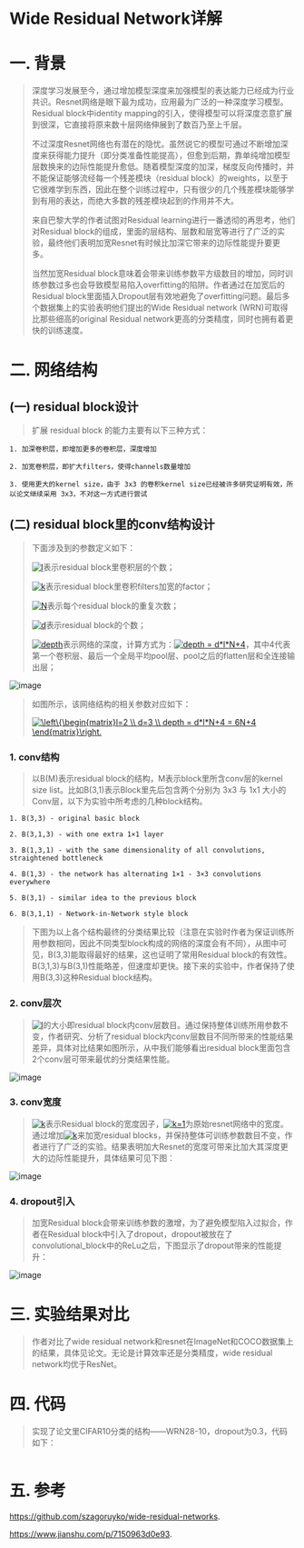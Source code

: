 Wide Residual Network详解
==========================

# 一. 背景

> 深度学习发展至今，通过增加模型深度来加强模型的表达能力已经成为行业共识。Resnet网络是眼下最为成功，应用最为广泛的一种深度学习模型。Residual block中identity mapping的引入，使得模型可以将深度恣意扩展到很深，它直接将原来数十层网络伸展到了数百乃至上千层。
>
> 不过深度Resnet网络也有潜在的隐忧。虽然说它的模型可通过不断增加深度来获得能力提升（即分类准备性能提高），但愈到后期，靠单纯增加模型层数换来的边际性能提升愈低。随着模型深度的加深，梯度反向传播时，并不能保证能够流经每一个残差模块（residual block）的weights，以至于它很难学到东西，因此在整个训练过程中，只有很少的几个残差模块能够学到有用的表达，而绝大多数的残差模块起到的作用并不大。
>
> 来自巴黎大学的作者试图对Residual learning进行一番透彻的再思考，他们对Residual block的组成，里面的层结构、层数和层宽等进行了广泛的实验，最终他们表明加宽Resnet有时候比加深它带来的边际性能提升要更多。
>
> 当然加宽Residual block意味着会带来训练参数平方级数目的增加，同时训练参数过多也会导致模型易陷入overfitting的陷阱。作者通过在加宽后的Residual block里面插入Dropout层有效地避免了overfitting问题。最后多个数据集上的实验表明他们提出的Wide Residual network (WRN)可取得比那些细高的original Residual network更高的分类精度，同时也拥有着更快的训练速度。

# 二. 网络结构

## (一) residual block设计

> 扩展 residual block 的能力主要有以下三种方式：

```
1. 加深卷积层，即增加更多的卷积层，深度增加

2. 加宽卷积层，即扩大filters，使得channels数量增加

3. 使用更大的kernel size，由于 3x3 的卷积kernel size已经被许多研究证明有效，所以论文继续采用 3x3，不对这一方式进行尝试
```

## (二) residual block里的conv结构设计

> 下面涉及到的参数定义如下：
>
> <a href="https://www.codecogs.com/eqnedit.php?latex=l" target="_blank"><img src="https://latex.codecogs.com/svg.latex?l" title="l" /></a>表示residual block里卷积层的个数；
>
> <a href="https://www.codecogs.com/eqnedit.php?latex=k" target="_blank"><img src="https://latex.codecogs.com/svg.latex?k" title="k" /></a>表示residual block里卷积filters加宽的factor；
>
> <a href="https://www.codecogs.com/eqnedit.php?latex=N" target="_blank"><img src="https://latex.codecogs.com/svg.latex?N" title="N" /></a>表示每个residual block的重复次数；
>
> <a href="https://www.codecogs.com/eqnedit.php?latex=d" target="_blank"><img src="https://latex.codecogs.com/svg.latex?d" title="d" /></a>表示residual block的个数；
>
> <a href="https://www.codecogs.com/eqnedit.php?latex=depth" target="_blank"><img src="https://latex.codecogs.com/svg.latex?depth" title="depth" /></a>表示网络的深度，计算方式为：<a href="https://www.codecogs.com/eqnedit.php?latex=depth&space;=&space;d*l*N&plus;4" target="_blank"><img src="https://latex.codecogs.com/svg.latex?depth&space;=&space;d*l*N&plus;4" title="depth = d*l*N+4" /></a>，其中4代表第一个卷积层、最后一个全局平均pool层、pool之后的flatten层和全连接输出层；

![image](https://github.com/ShaoQiBNU/Wide_Residual_Network/blob/master/images/1.png)

> 如图所示，该网络结构的相关参数对应如下：
>
> <a href="https://www.codecogs.com/eqnedit.php?latex=\left\{\begin{matrix}l=2&space;\\&space;d=3&space;\\&space;depth&space;=&space;d*l*N&plus;4&space;=&space;6N&plus;4&space;\end{matrix}\right." target="_blank"><img src="https://latex.codecogs.com/svg.latex?\left\{\begin{matrix}l=2&space;\\&space;d=3&space;\\&space;depth&space;=&space;d*l*N&plus;4&space;=&space;6N&plus;4&space;\end{matrix}\right." title="\left\{\begin{matrix}l=2 \\ d=3 \\ depth = d*l*N+4 = 6N+4 \end{matrix}\right." /></a>

### 1. conv结构

> 以B(M)表示residual block的结构，M表示block里所含conv层的kernel size list。比如B(3,1)表示Block里先后包含两个分别为 3x3 与 1x1 大小的Conv层，以下为实验中所考虑的几种block结构。

```
1. B(3,3) - original basic block

2. B(3,1,3) - with one extra 1×1 layer

3. B(1,3,1) - with the same dimensionality of all convolutions, straightened bottleneck

4. B(1,3) - the network has alternating 1×1 - 3×3 convolutions everywhere

5. B(3,1) - similar idea to the previous block

6. B(3,1,1) - Network-in-Network style block
```

> 下图为以上各个结构最终的分类结果比较（注意在实验时作者为保证训练所用参数相同，因此不同类型block构成的网络的深度会有不同），从图中可见，B(3,3)能取得最好的结果，这也证明了常用Residual block的有效性。B(3,1,3)与B(3,1)性能略差，但速度却更快。接下来的实验中，作者保持了使用B(3,3)这种Residual block结构。

### 2. conv层次

> <a href="https://www.codecogs.com/eqnedit.php?latex=l" target="_blank"><img src="https://latex.codecogs.com/svg.latex?l" title="l" /></a>的大小即residual block内conv层数目。通过保持整体训练所用参数不变，作者研究、分析了residual block内conv层数目不同所带来的性能结果差异，具体对比结果如图所示，从中我们能够看出residual block里面包含2个conv层可带来最优的分类结果性能。

![image](https://github.com/ShaoQiBNU/Wide_Residual_Network/blob/master/images/2.png)

### 3. conv宽度

> <a href="https://www.codecogs.com/eqnedit.php?latex=k" target="_blank"><img src="https://latex.codecogs.com/svg.latex?k" title="k" /></a>表示Residual block的宽度因子，<a href="https://www.codecogs.com/eqnedit.php?latex=k=1" target="_blank"><img src="https://latex.codecogs.com/svg.latex?k=1" title="k=1" /></a>为原始resnet网络中的宽度。通过增加<a href="https://www.codecogs.com/eqnedit.php?latex=k" target="_blank"><img src="https://latex.codecogs.com/svg.latex?k" title="k" /></a>来加宽residual blocks，并保持整体可训练参数数目不变，作者进行了广泛的实验。结果表明加大Resnet的宽度可带来比加大其深度更大的边际性能提升，具体结果可见下图：

![image](https://github.com/ShaoQiBNU/Wide_Residual_Network/blob/master/images/3.png)

### 4. dropout引入

> 加宽Residual block会带来训练参数的激增，为了避免模型陷入过拟合，作者在Residual block中引入了dropout，dropout被放在了convolutional_block中的ReLu之后，下图显示了dropout带来的性能提升：

![image](https://github.com/ShaoQiBNU/Wide_Residual_Network/blob/master/images/4.png)

# 三. 实验结果对比

> 作者对比了wide residual network和resnet在ImageNet和COCO数据集上的结果，具体见论文。无论是计算效率还是分类精度，wide residual network均优于ResNet。

# 四. 代码

> 实现了论文里CIFAR10分类的结构——WRN28-10，dropout为0.3，代码如下：

```python

```



# 五. 参考

https://github.com/szagoruyko/wide-residual-networks.



https://www.jianshu.com/p/7150963d0e93.




